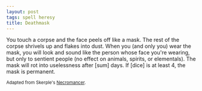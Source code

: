 ```yaml
---
layout: post
tags: spell heresy
title: Deathmask
---
```

You touch a corpse and the face peels off like a mask. The rest of the corpse shrivels up and flakes into dust. When you (and only you) wear the mask, you will look and sound like the person whose face you're wearing, but only to sentient people (no effect on animals, spirits, or elementals). The mask will rot into uselessness after [sum] days. If [dice] is at least 4, the mask is permanent.

<small>Adapted from Skerple's [Necromancer](https://coinsandscrolls.blogspot.com/2017/11/osr-necromancers.html).</small>
